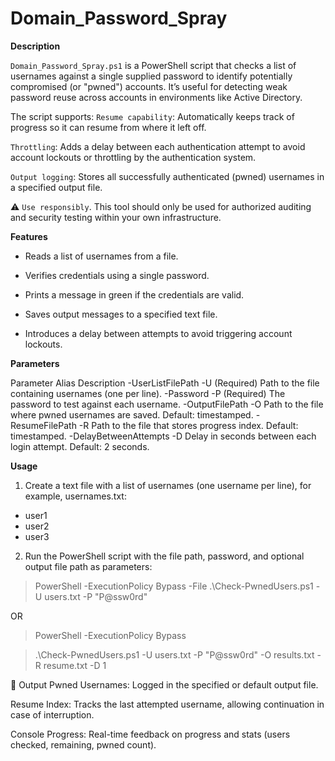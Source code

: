 # Domain_Password_Spray

**Description**

`Domain_Password_Spray.ps1` is a PowerShell script that checks a list of usernames against a single supplied password to identify potentially compromised (or "pwned") accounts. It’s useful for detecting weak password reuse across accounts in environments like Active Directory.

The script supports:
`Resume capability`: Automatically keeps track of progress so it can resume from where it left off.

`Throttling`: Adds a delay between each authentication attempt to avoid account lockouts or throttling by the authentication system.

`Output logging`: Stores all successfully authenticated (pwned) usernames in a specified output file.

⚠️ `Use responsibly`. This tool should only be used for authorized auditing and security testing within your own infrastructure.

**Features**

- Reads a list of usernames from a file.

- Verifies credentials using a single password.

- Prints a message in green if the credentials are valid.

- Saves output messages to a specified text file.

- Introduces a delay between attempts to avoid triggering account lockouts.

**Parameters**

Parameter				      Alias			  Description
-UserListFilePath		  -U			    (Required) Path to the file containing usernames (one per line).
-Password				      -P			    (Required) The password to test against each username.
-OutputFilePath			  -O			    Path to the file where pwned usernames are saved. Default: timestamped.
-ResumeFilePath			  -R			    Path to the file that stores progress index. Default: timestamped.
-DelayBetweenAttempts	-D			    Delay in seconds between each login attempt. Default: 2 seconds.

**Usage**
1. Create a text file with a list of usernames (one username per line), for example, usernames.txt:
  - user1
  - user2
  - user3

2. Run the PowerShell script with the file path, password, and optional output file path as parameters:
  > PowerShell -ExecutionPolicy Bypass -File .\Check-PwnedUsers.ps1 -U users.txt -P "P@ssw0rd" 

OR 

  > PowerShell -ExecutionPolicy Bypass

  > .\Check-PwnedUsers.ps1 -U users.txt -P "P@ssw0rd" -O results.txt -R resume.txt -D 1

📂 Output
Pwned Usernames: Logged in the specified or default output file.

Resume Index: Tracks the last attempted username, allowing continuation in case of interruption.

Console Progress: Real-time feedback on progress and stats (users checked, remaining, pwned count).

